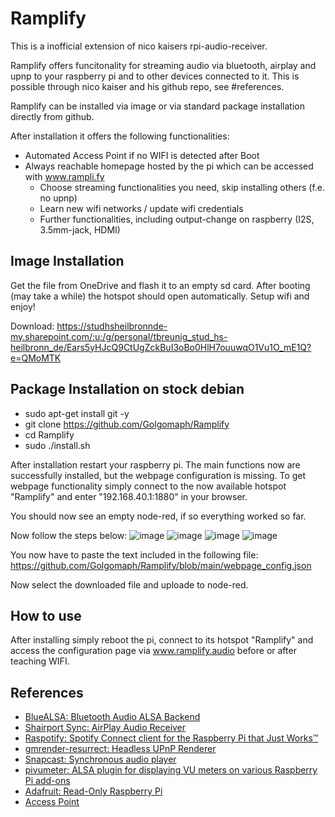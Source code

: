 # Ramplify

This is a inofficial extension of nico kaisers rpi-audio-receiver.

Ramplify offers funcitonality for streaming audio via bluetooth, airplay and upnp to your raspberry pi and to other devices connected to it. This is possible through nico kaiser and his github repo, see #references.

Ramplify can be installed via image or via standard package installation directly from github. 

After installation it offers the following functionalities:
- Automated Access Point if no WIFI is detected after Boot
- Always reachable homepage hosted by the pi which can be accessed with www.rampli.fy
  - Choose streaming functionalities you need, skip installing others (f.e. no upnp)
  - Learn new wifi networks / update wifi credentials
  - Further functionalities, including output-change on raspberry (I2S, 3.5mm-jack, HDMI)

## Image Installation

Get the file from OneDrive and flash it to an empty sd card. After booting (may take a while) the hotspot should open automatically. Setup wifi and enjoy!

Download:
https://studhsheilbronnde-my.sharepoint.com/:u:/g/personal/tbreunig_stud_hs-heilbronn_de/Ears5yHJcQ9CtUgZckBuI3oBo0HlH7ouuwqO1Vu1O_mE1Q?e=QMoMTK

## Package Installation on stock debian

- sudo apt-get install git -y
- git clone https://github.com/Golgomaph/Ramplify
- cd Ramplify
- sudo ./install.sh

After installation restart your raspberry pi. The main functions now are successfully installed, but the webpage configuration is missing.
To get webpage functionality simply connect to the now available hotspot "Ramplify" and enter "192.168.40.1:1880" in your browser.

You should now see an empty node-red, if so everything worked so far.

Now follow the steps below:
![image](https://user-images.githubusercontent.com/74306376/110522884-b1a8f800-8111-11eb-9fa4-963599c5a782.png)
![image](https://user-images.githubusercontent.com/74306376/110522645-67277b80-8111-11eb-8170-89afd593bc8a.png)
![image](https://user-images.githubusercontent.com/74306376/110524113-43653500-8113-11eb-92bb-83a39ad3149f.png)
![image](https://user-images.githubusercontent.com/74306376/110523877-fd0fd600-8112-11eb-9869-7754713dbbde.png)


You now have to paste the text included in the following file: https://github.com/Golgomaph/Ramplify/blob/main/webpage_config.json


Now select the downloaded file and uploade to node-red.



## How to use

After installing simply reboot the pi, connect to its hotspot "Ramplify" and access the configuration page via www.ramplify.audio before or after teaching WIFI.

## References

- [BlueALSA: Bluetooth Audio ALSA Backend](https://github.com/Arkq/bluez-alsa)
- [Shairport Sync: AirPlay Audio Receiver](https://github.com/mikebrady/shairport-sync)
- [Raspotify: Spotify Connect client for the Raspberry Pi that Just Works™](https://github.com/dtcooper/raspotify)
- [gmrender-resurrect: Headless UPnP Renderer](http://github.com/hzeller/gmrender-resurrect)
- [Snapcast: Synchronous audio player](https://github.com/badaix/snapcast)
- [pivumeter: ALSA plugin for displaying VU meters on various Raspberry Pi add-ons](https://github.com/pimoroni/pivumeter)
- [Adafruit: Read-Only Raspberry Pi](https://github.com/adafruit/Raspberry-Pi-Installer-Scripts/blob/master/read-only-fs.sh)
- [Access Point](https://gist.github.com/ajfisher/a84889e64565d7a74888)

